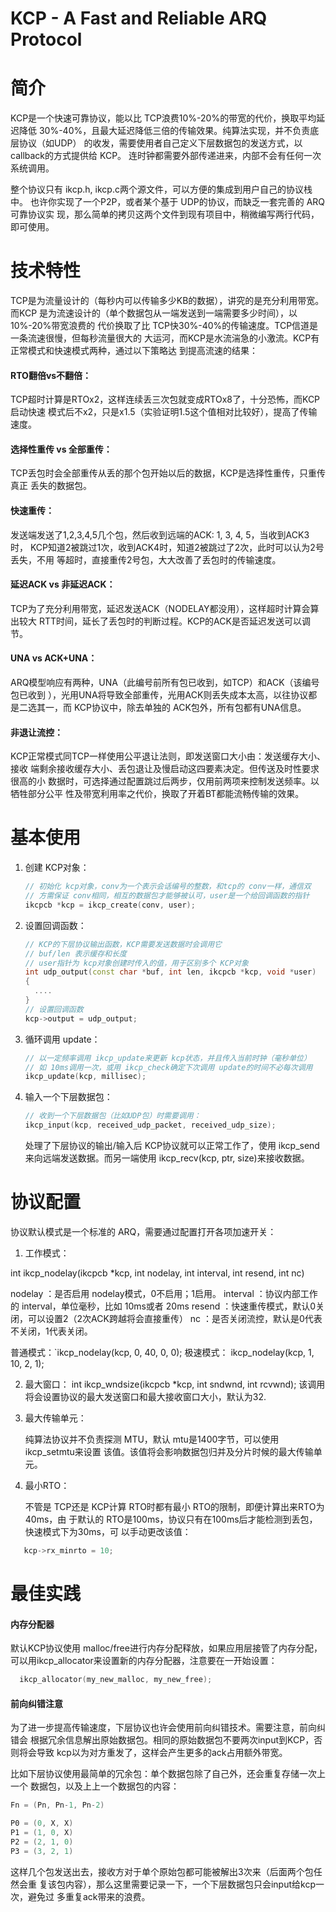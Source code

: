KCP - A Fast and Reliable ARQ Protocol
======================================

# 简介

KCP是一个快速可靠协议，能以比 TCP浪费10%-20%的带宽的代价，换取平均延迟降低
30%-40%，且最大延迟降低三倍的传输效果。纯算法实现，并不负责底层协议（如UDP）
的收发，需要使用者自己定义下层数据包的发送方式，以 callback的方式提供给 KCP。
连时钟都需要外部传递进来，内部不会有任何一次系统调用。

整个协议只有 ikcp.h, ikcp.c两个源文件，可以方便的集成到用户自己的协议栈中。
也许你实现了一个P2P，或者某个基于 UDP的协议，而缺乏一套完善的 ARQ可靠协议实
现，那么简单的拷贝这两个文件到现有项目中，稍微编写两行代码，即可使用。


# 技术特性

TCP是为流量设计的（每秒内可以传输多少KB的数据），讲究的是充分利用带宽。而KCP
是为流速设计的（单个数据包从一端发送到一端需要多少时间），以10%-20%带宽浪费的
代价换取了比 TCP快30%-40%的传输速度。TCP信道是一条流速很慢，但每秒流量很大的
大运河，而KCP是水流湍急的小激流。KCP有正常模式和快速模式两种，通过以下策略达
到提高流速的结果：

#### RTO翻倍vs不翻倍：

  TCP超时计算是RTOx2，这样连续丢三次包就变成RTOx8了，十分恐怖，而KCP启动快速
  模式后不x2，只是x1.5（实验证明1.5这个值相对比较好），提高了传输速度。

#### 选择性重传 vs 全部重传：

  TCP丢包时会全部重传从丢的那个包开始以后的数据，KCP是选择性重传，只重传真正
  丢失的数据包。

#### 快速重传：

  发送端发送了1,2,3,4,5几个包，然后收到远端的ACK: 1, 3, 4, 5，当收到ACK3时，
  KCP知道2被跳过1次，收到ACK4时，知道2被跳过了2次，此时可以认为2号丢失，不用
  等超时，直接重传2号包，大大改善了丢包时的传输速度。

#### 延迟ACK vs 非延迟ACK：

  TCP为了充分利用带宽，延迟发送ACK（NODELAY都没用），这样超时计算会算出较大
  RTT时间，延长了丢包时的判断过程。KCP的ACK是否延迟发送可以调节。

#### UNA vs ACK+UNA：

  ARQ模型响应有两种，UNA（此编号前所有包已收到，如TCP）和ACK（该编号包已收到
  ），光用UNA将导致全部重传，光用ACK则丢失成本太高，以往协议都是二选其一，而
  KCP协议中，除去单独的 ACK包外，所有包都有UNA信息。

#### 非退让流控：

  KCP正常模式同TCP一样使用公平退让法则，即发送窗口大小由：发送缓存大小、接收
  端剩余接收缓存大小、丢包退让及慢启动这四要素决定。但传送及时性要求很高的小
  数据时，可选择通过配置跳过后两步，仅用前两项来控制发送频率。以牺牲部分公平
  性及带宽利用率之代价，换取了开着BT都能流畅传输的效果。


# 基本使用

1. 创建 KCP对象：

   ```cpp
   // 初始化 kcp对象，conv为一个表示会话编号的整数，和tcp的 conv一样，通信双
   // 方需保证 conv相同，相互的数据包才能够被认可，user是一个给回调函数的指针
   ikcpcb *kcp = ikcp_create(conv, user);
   ```

2. 设置回调函数：

   ```cpp
   // KCP的下层协议输出函数，KCP需要发送数据时会调用它
   // buf/len 表示缓存和长度
   // user指针为 kcp对象创建时传入的值，用于区别多个 KCP对象
   int udp_output(const char *buf, int len, ikcpcb *kcp, void *user)
   {
     ....
   }
   // 设置回调函数
   kcp->output = udp_output;
   ```

3. 循环调用 update：

   ```cpp
   // 以一定频率调用 ikcp_update来更新 kcp状态，并且传入当前时钟（毫秒单位）
   // 如 10ms调用一次，或用 ikcp_check确定下次调用 update的时间不必每次调用
   ikcp_update(kcp, millisec);
   ```

4. 输入一个下层数据包：

   ```cpp
   // 收到一个下层数据包（比如UDP包）时需要调用：
   ikcp_input(kcp, received_udp_packet, received_udp_size);
   ```
   处理了下层协议的输出/输入后 KCP协议就可以正常工作了，使用 ikcp_send 来向远端发送数据。而另一端使用 ikcp_recv(kcp, ptr, size)来接收数据。


# 协议配置

协议默认模式是一个标准的 ARQ，需要通过配置打开各项加速开关：

1. 工作模式：

  int ikcp_nodelay(ikcpcb *kcp, int nodelay, int interval, int resend, int nc)

   nodelay ：是否启用 nodelay模式，0不启用；1启用。
   interval ：协议内部工作的 interval，单位毫秒，比如 10ms或者 20ms
   resend ：快速重传模式，默认0关闭，可以设置2（2次ACK跨越将会直接重传）
   nc ：是否关闭流控，默认是0代表不关闭，1代表关闭。

   普通模式：`ikcp_nodelay(kcp, 0, 40, 0, 0);
   极速模式： ikcp_nodelay(kcp, 1, 10, 2, 1);

2. 最大窗口：
  int ikcp_wndsize(ikcpcb *kcp, int sndwnd, int rcvwnd);
   该调用将会设置协议的最大发送窗口和最大接收窗口大小，默认为32.

3. 最大传输单元：

   纯算法协议并不负责探测 MTU，默认 mtu是1400字节，可以使用ikcp_setmtu来设置
   该值。该值将会影响数据包归并及分片时候的最大传输单元。

4. 最小RTO：

   不管是 TCP还是 KCP计算 RTO时都有最小 RTO的限制，即便计算出来RTO为40ms，由
   于默认的 RTO是100ms，协议只有在100ms后才能检测到丢包，快速模式下为30ms，可
   以手动更改该值：
  ```cpp
     kcp->rx_minrto = 10;
  ```

# 最佳实践
#### 内存分配器

  默认KCP协议使用 malloc/free进行内存分配释放，如果应用层接管了内存分配，可以用ikcp_allocator来设置新的内存分配器，注意要在一开始设置：

  ```cpp
    ikcp_allocator(my_new_malloc, my_new_free);
  ```


#### 前向纠错注意

为了进一步提高传输速度，下层协议也许会使用前向纠错技术。需要注意，前向纠错会
根据冗余信息解出原始数据包。相同的原始数据包不要两次input到KCP，否则将会导致
kcp以为对方重发了，这样会产生更多的ack占用额外带宽。

比如下层协议使用最简单的冗余包：单个数据包除了自己外，还会重复存储一次上一个
数据包，以及上上一个数据包的内容：

```cpp
Fn = (Pn, Pn-1, Pn-2)

P0 = (0, X, X)
P1 = (1, 0, X)
P2 = (2, 1, 0)
P3 = (3, 2, 1)
```

这样几个包发送出去，接收方对于单个原始包都可能被解出3次来（后面两个包任然会重
复该包内容），那么这里需要记录一下，一个下层数据包只会input给kcp一次，避免过
多重复ack带来的浪费。
